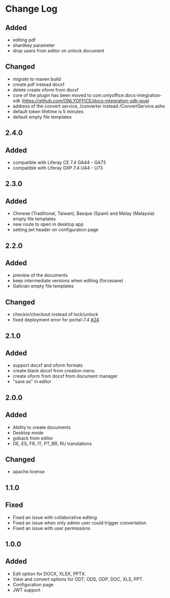# Change Log

##
## Added
- editing pdf
- shardkey parameter
- drop users from editor on unlock document

## Changed
- migrate to maven build
- create pdf instead docxf
- delete create oform from docxf
- core of the plugin has been moved to com.onlyoffice.docs-integration-sdk (https://github.com/ONLYOFFICE/docs-integration-sdk-java)
- address of the convert service, /converter instead /ConvertService.ashx
- default token lifetime is 5 minutes
- default empty file templates

## 2.4.0
## Added
- compatible with Liferay CE 7.4 GA44 - GA73
- compatible with Liferay DXP 7.4 U44 - U73

## 2.3.0
## Added
- Chinese (Traditional, Taiwan), Basque (Spain) and Malay (Malaysia) empty file templates
- new route to open in desktop app
- setting jwt header on configuration page


## 2.2.0
## Added
- preview of the documents
- keep intermediate versions when editing (forcesave)
- Galician empty file templates

## Changed
- checkin/checkout instead of lock/unlock
- fixed deployment error for portal-7.4 [#24](https://github.com/ONLYOFFICE/onlyoffice-liferay/issues/24)

## 2.1.0
## Added
- support docxf and oform formats
- create blank docxf from creation menu
- create oform from docxf from document manager
- "save as" in editor

## 2.0.0
## Added
- Ability to create documents
- Desktop mode
- goback from editor
- DE, ES, FR, IT, PT_BR, RU translations

## Changed
- apache license

## 1.1.0
## Fixed
- Fixed an issue with collaborative editing
- Fixed an issue when only admin user could trigger convertation
- Fixed an issue with user permissions

## 1.0.0
## Added
- Edit option for DOCX, XLSX, PPTX.
- View and convert options for ODT, ODS, ODP, DOC, XLS, PPT.
- Configuration page
- JWT support